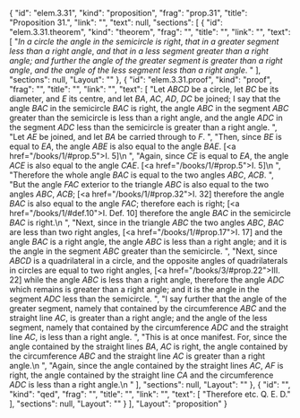 {
  "id": "elem.3.31",
  "kind": "proposition",
  "frag": "prop.31",
  "title": "Proposition 31.",
  "link": "",
  "text": null,
  "sections": [
    {
      "id": "elem.3.31.theorem",
      "kind": "theorem",
      "frag": "",
      "title": "",
      "link": "",
      "text": [
        "<var>In a circle the angle in the semicircle is right</var>, <var>that in a greater segment less than a right angle</var>, <var>and that in a less segment greater than a right angle; and further the angle of the greater segment is greater than a right angle</var>, <var>and the angle of the less segment less than a right angle</var>. "
      ],
      "sections": null,
      "Layout": ""
    },
    {
      "id": "elem.3.31.proof",
      "kind": "proof",
      "frag": "",
      "title": "",
      "link": "",
      "text": [
        "Let <var>ABCD</var> be a circle, let <var>BC</var> be its diameter, and <var>E</var> its centre, and let <var>BA</var>, <var>AC</var>, <var>AD</var>, <var>DC</var> be joined; I say that the angle <var>BAC</var> in the semicircle <var>BAC</var> is right, the angle <var>ABC</var> in the segment <var>ABC</var> greater than the semicircle is less  than a right angle, and the angle <var>ADC</var> in the segment <var>ADC</var> less than the semicircle is greater than a right angle. ",
        "Let <var>AE</var> be joined, and let <var>BA</var> be carried through to <var>F</var>. ",
        "Then, since <var>BE</var> is equal to <var>EA</var>, the angle <var>ABE</var> is also equal to the angle <var>BAE</var>. [<a href=\"/books/1/#prop.5\">I. 5</a>]\n      ",
        "Again, since <var>CE</var> is equal to <var>EA</var>, the angle <var>ACE</var> is also equal to the angle <var>CAE</var>. [<a href=\"/books/1/#prop.5\">I. 5</a>]\n      ",
        "Therefore the whole angle <var>BAC</var> is equal to the two angles <var>ABC</var>, <var>ACB</var>. ",
        "But the angle <var>FAC</var> exterior to the triangle <var>ABC</var> is also equal to the two angles <var>ABC</var>, <var>ACB</var>; [<a href=\"/books/1/#prop.32\">I. 32</a>] therefore the angle <var>BAC</var> is also equal to the angle <var>FAC</var>; therefore each is right; [<a href=\"/books/1/#def.10\">I. Def. 10</a>] therefore the angle <var>BAC</var> in the semicircle <var>BAC</var> is right.\n      ",
        "Next, since in the triangle <var>ABC</var> the two angles <var>ABC</var>, <var>BAC</var> are less than two right angles, [<a href=\"/books/1/#prop.17\">I. 17</a>] and the angle <var>BAC</var> is a right angle, the angle <var>ABC</var> is less than a right angle; and it is the angle in the segment <var>ABC</var> greater than the semicircle. ",
        "Next, since <var>ABCD</var> is a quadrilateral in a circle, and the opposite angles of quadrilaterals in circles are equal to two right angles, [<a href=\"/books/3/#prop.22\">III. 22</a>] while the angle <var>ABC</var> is less than a right angle, therefore the angle <var>ADC</var> which remains is greater than a right angle; and it is the angle in the segment <var>ADC</var> less than the semicircle. ",
        "I say further that the angle of the greater segment, namely that contained by the circumference <var>ABC</var> and the straight line <var>AC</var>, is greater than a right angle; and the angle of the less segment, namely that contained by the circumference <var>ADC</var> and the straight line <var>AC</var>, is less than a right angle. ",
        "This is at once manifest. For, since the angle contained by the straight lines <var>BA</var>, <var>AC</var> is right, the angle contained by the circumference <var>ABC</var> and the straight line <var>AC</var> is greater than a right angle.\n      ",
        "Again, since the angle contained by the straight lines <var>AC</var>, <var>AF</var> is right, the angle contained by the straight line <var>CA</var> and the circumference <var>ADC</var> is less than a right angle.\n      "
      ],
      "sections": null,
      "Layout": ""
    },
    {
      "id": "",
      "kind": "qed",
      "frag": "",
      "title": "",
      "link": "",
      "text": [
        "Therefore etc. Q. E. D."
      ],
      "sections": null,
      "Layout": ""
    }
  ],
  "Layout": "proposition"
}
